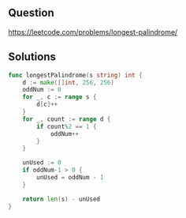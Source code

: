 ## Question

https://leetcode.com/problems/longest-palindrome/

## Solutions

```go
func longestPalindrome(s string) int {
	d := make([]int, 256, 256)
	oddNum := 0
	for _, c := range s {
		d[c]++
	}
	for _, count := range d {
		if count%2 == 1 {
			oddNum++
		}
	}

	unUsed := 0
	if oddNum-1 > 0 {
		unUsed = oddNum - 1
	}

	return len(s) - unUsed
}
```
